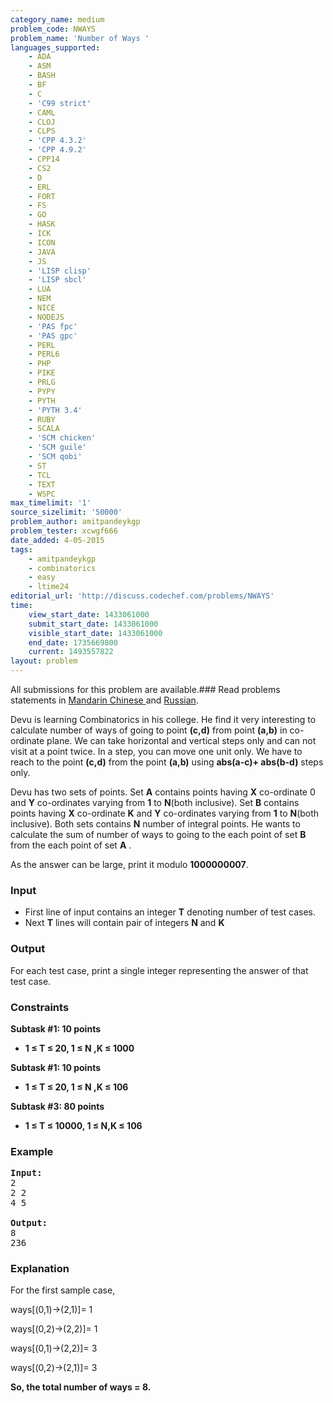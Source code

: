 ```yaml
---
category_name: medium
problem_code: NWAYS
problem_name: 'Number of Ways '
languages_supported:
    - ADA
    - ASM
    - BASH
    - BF
    - C
    - 'C99 strict'
    - CAML
    - CLOJ
    - CLPS
    - 'CPP 4.3.2'
    - 'CPP 4.9.2'
    - CPP14
    - CS2
    - D
    - ERL
    - FORT
    - FS
    - GO
    - HASK
    - ICK
    - ICON
    - JAVA
    - JS
    - 'LISP clisp'
    - 'LISP sbcl'
    - LUA
    - NEM
    - NICE
    - NODEJS
    - 'PAS fpc'
    - 'PAS gpc'
    - PERL
    - PERL6
    - PHP
    - PIKE
    - PRLG
    - PYPY
    - PYTH
    - 'PYTH 3.4'
    - RUBY
    - SCALA
    - 'SCM chicken'
    - 'SCM guile'
    - 'SCM qobi'
    - ST
    - TCL
    - TEXT
    - WSPC
max_timelimit: '1'
source_sizelimit: '50000'
problem_author: amitpandeykgp
problem_tester: xcwgf666
date_added: 4-05-2015
tags:
    - amitpandeykgp
    - combinatorics
    - easy
    - ltime24
editorial_url: 'http://discuss.codechef.com/problems/NWAYS'
time:
    view_start_date: 1433061000
    submit_start_date: 1433061000
    visible_start_date: 1433061000
    end_date: 1735669800
    current: 1493557822
layout: problem
---
```

All submissions for this problem are available.###  Read problems statements in [Mandarin Chinese ](http://www.codechef.com/download/translated/LTIME24/mandarin/NWAYS.pdf) and [Russian](http://www.codechef.com/download/translated/LTIME24/russian/NWAYS.pdf).

Devu is learning Combinatorics in his college. He find it very interesting to calculate number of ways of going to point **(c,d)** from point **(a,b)** in co-ordinate plane. We can take horizontal and vertical steps only and can not visit at a point twice. In a step, you can move one unit only. We have to reach to the point **(c,d)** from the point **(a,b)** using **abs(a-c)+ abs(b-d)** steps only.

Devu has two sets of points. Set **A** contains points having **X** co-ordinate 0 and **Y** co-ordinates varying from **1** to **N**(both inclusive). Set **B** contains points having **X** co-ordinate **K** and **Y** co-ordinates varying from **1** to **N**(both inclusive). Both sets contains **N** number of integral points. He wants to calculate the sum of number of ways to going to the each point of set **B** from the each point of set **A** .

As the answer can be large, print it modulo **1000000007**.

### Input

- First line of input contains an integer **T** denoting number of test cases.
- Next **T** lines will contain pair of integers **N** and **K**
### Output

For each test case, print a single integer representing the answer of that test case.

### Constraints

**Subtask #1: 10 points**

- **1 ≤ T ≤ 20, 1 ≤ N ,K ≤ 1000**

**Subtask #1: 10 points**

- **1 ≤ T ≤ 20, 1 ≤ N ,K ≤ 106**

**Subtask #3: 80 points**

- **1 ≤ T ≤ 10000, 1 ≤ N,K ≤ 106**

### Example


<pre><b>Input:</b>
2
2 2
4 5

<b>Output:</b>
8
236
</pre>
### Explanation

For the first sample case,

ways\[(0,1)->(2,1)\]= 1

ways\[(0,2)->(2,2)\]= 1

ways\[(0,1)->(2,2)\]= 3

ways\[(0,2)->(2,1)\]= 3

**So, the total number of ways = 8.**
